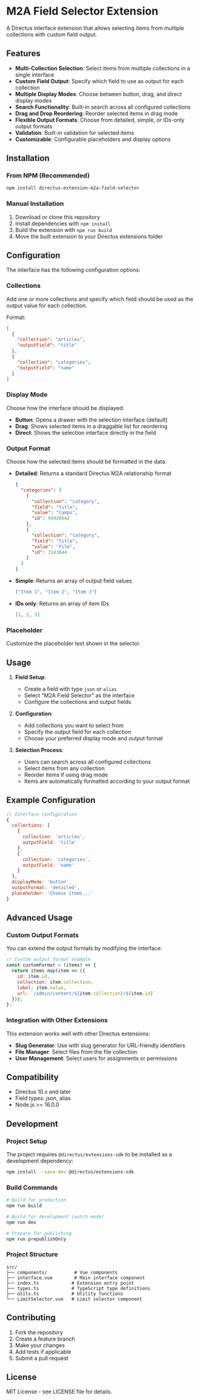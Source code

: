 # M2A Field Selector Extension

A Directus interface extension that allows selecting items from multiple collections with custom field output.

## Features

- **Multi-Collection Selection**: Select items from multiple collections in a single interface
- **Custom Field Output**: Specify which field to use as output for each collection
- **Multiple Display Modes**: Choose between button, drag, and direct display modes
- **Search Functionality**: Built-in search across all configured collections
- **Drag and Drop Reordering**: Reorder selected items in drag mode
- **Flexible Output Formats**: Choose from detailed, simple, or IDs-only output formats
- **Validation**: Built-in validation for selected items
- **Customizable**: Configurable placeholders and display options

## Installation

### From NPM (Recommended)

```bash
npm install directus-extension-m2a-field-selector
```

### Manual Installation

1. Download or clone this repository
2. Install dependencies with `npm install`
3. Build the extension with `npm run build`
4. Move the built extension to your Directus extensions folder

## Configuration

The interface has the following configuration options:

### Collections
Add one or more collections and specify which field should be used as the output value for each collection.

Format:
```json
[
  {
    "collection": "articles",
    "outputField": "title"
  },
  {
    "collection": "categories", 
    "outputField": "name"
  }
]
```

### Display Mode
Choose how the interface should be displayed:

- **Button**: Opens a drawer with the selection interface (default)
- **Drag**: Shows selected items in a draggable list for reordering
- **Direct**: Shows the selection interface directly in the field

### Output Format
Choose how the selected items should be formatted in the data:

- **Detailed**: Returns a standard Directus M2A relationship format
  ```json
  {
    "categories": [
      {
        "collection": "category",
        "field": "title",
        "value": "Camps",
        "id": 94426642
      },
      {
        "collection": "category",
        "field": "title", 
        "value": "Film",
        "id": 3143044
      }
    ]
  }
  ```
- **Simple**: Returns an array of output field values
  ```json
  ["Item 1", "Item 2", "Item 3"]
  ```
- **IDs only**: Returns an array of item IDs
  ```json
  [1, 2, 3]
  ```

### Placeholder
Customize the placeholder text shown in the selector.

## Usage

1. **Field Setup**:
   - Create a field with type `json` or `alias`
   - Select "M2A Field Selector" as the interface
   - Configure the collections and output fields

2. **Configuration**:
   - Add collections you want to select from
   - Specify the output field for each collection
   - Choose your preferred display mode and output format

3. **Selection Process**:
   - Users can search across all configured collections
   - Select items from any collection
   - Reorder items if using drag mode
   - Items are automatically formatted according to your output format

## Example Configuration

```javascript
// Interface configuration
{
  collections: [
    {
      collection: 'articles',
      outputField: 'title'
    },
    {
      collection: 'categories',
      outputField: 'name'
    }
  ],
  displayMode: 'button',
  outputFormat: 'detailed',
  placeholder: 'Choose items...'
}
```

## Advanced Usage

### Custom Output Formats

You can extend the output formats by modifying the interface:

```javascript
// Custom output format example
const customFormat = (items) => {
  return items.map(item => ({
    id: item.id,
    collection: item.collection,
    label: item.value,
    url: `/admin/content/${item.collection}/${item.id}`
  }));
};
```

### Integration with Other Extensions

This extension works well with other Directus extensions:

- **Slug Generator**: Use with slug generator for URL-friendly identifiers
- **File Manager**: Select files from the file collection
- **User Management**: Select users for assignments or permissions

## Compatibility

- Directus 10.x and later
- Field types: json, alias
- Node.js >= 16.0.0

## Development

### Project Setup

The project requires `@directus/extensions-sdk` to be installed as a development dependency:

```bash
npm install --save-dev @directus/extensions-sdk
```

### Build Commands

```bash
# Build for production
npm run build

# Build for development (watch mode)
npm run dev

# Prepare for publishing
npm run prepublishOnly
```

### Project Structure

```
src/
├── components/          # Vue components
├── interface.vue        # Main interface component
├── index.ts            # Extension entry point
├── types.ts            # TypeScript type definitions
├── utils.ts            # Utility functions
└── LimitSelector.vue   # Limit selector component
```

## Contributing

1. Fork the repository
2. Create a feature branch
3. Make your changes
4. Add tests if applicable
5. Submit a pull request

## License

MIT License - see LICENSE file for details.
